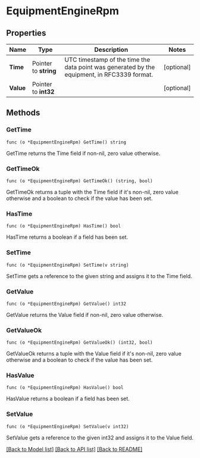 # EquipmentEngineRpm

## Properties

Name | Type | Description | Notes
------------ | ------------- | ------------- | -------------
**Time** | Pointer to **string** | UTC timestamp of the time the data point was generated by the equipment, in RFC3339 format. | [optional] 
**Value** | Pointer to **int32** |  | [optional] 

## Methods

### GetTime

`func (o *EquipmentEngineRpm) GetTime() string`

GetTime returns the Time field if non-nil, zero value otherwise.

### GetTimeOk

`func (o *EquipmentEngineRpm) GetTimeOk() (string, bool)`

GetTimeOk returns a tuple with the Time field if it's non-nil, zero value otherwise
and a boolean to check if the value has been set.

### HasTime

`func (o *EquipmentEngineRpm) HasTime() bool`

HasTime returns a boolean if a field has been set.

### SetTime

`func (o *EquipmentEngineRpm) SetTime(v string)`

SetTime gets a reference to the given string and assigns it to the Time field.

### GetValue

`func (o *EquipmentEngineRpm) GetValue() int32`

GetValue returns the Value field if non-nil, zero value otherwise.

### GetValueOk

`func (o *EquipmentEngineRpm) GetValueOk() (int32, bool)`

GetValueOk returns a tuple with the Value field if it's non-nil, zero value otherwise
and a boolean to check if the value has been set.

### HasValue

`func (o *EquipmentEngineRpm) HasValue() bool`

HasValue returns a boolean if a field has been set.

### SetValue

`func (o *EquipmentEngineRpm) SetValue(v int32)`

SetValue gets a reference to the given int32 and assigns it to the Value field.


[[Back to Model list]](../README.md#documentation-for-models) [[Back to API list]](../README.md#documentation-for-api-endpoints) [[Back to README]](../README.md)


